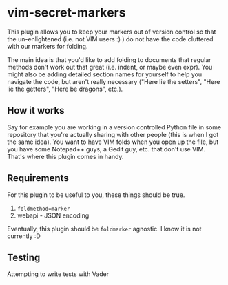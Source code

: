 # vim-secret-markers

This plugin allows you to keep your markers out of version control so that the un-enlightened (i.e. not VIM users :) ) do not have the code cluttered with our markers for folding.

The main idea is that you'd like to add folding to documents that regular methods don't work out that great (i.e. indent, or maybe even expr). You might also be adding detailed section names for yourself to help you navigate the code, but aren't really necessary ("Here lie the setters", "Here lie the getters", "Here be dragons", etc.).

## How it works

Say for example you are working in a version controlled Python file in some repository that you're actually sharing with other people (this is when I got the same idea). You want to have VIM folds when you open up the file, but you have some Notepad++ guys, a Gedit guy, etc. that don't use VIM. That's where this plugin comes in handy.

## Requirements

For this plugin to be useful to you, these things should be true.

1. `foldmethod=marker`
2. webapi - JSON encoding

Eventually, this plugin should be `foldmarker` agnostic. I know it is not currently :D

## Testing

Attempting to write tests with Vader
